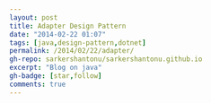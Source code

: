 ```yaml
---
layout: post
title: Adapter Design Pattern
date: "2014-02-22 01:07"
tags: [java,design-pattern,dotnet]
permalink: /2014/02/22/adapter/
gh-repo: sarkershantonu/sarkershantonu.github.io
excerpt: "Blog on java"
gh-badge: [star,follow]
comments: true
---
```

